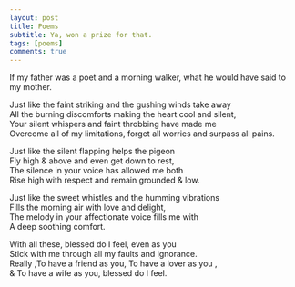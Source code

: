 ```yaml
---
layout: post
title: Poems
subtitle: Ya, won a prize for that.
tags: [poems]
comments: true
---
```

If my father was a poet and a morning walker, what he would have said to my mother.


Just like the faint striking and the gushing winds take away<br/>
All the burning discomforts making the heart cool and silent,<br/>
Your silent whispers and faint throbbing have made me<br/>
Overcome all of my limitations, forget all worries and surpass all pains.<br/>


Just like the silent flapping helps the pigeon<br/>
Fly high & above and even get down to rest,<br/>
The silence in your voice has allowed me both<br/>
Rise high with respect and remain grounded & low.


Just like the sweet whistles and the humming vibrations<br/>
Fills the morning air with love and delight,<br/>
The melody in your affectionate voice fills me with<br/>
A deep soothing comfort.


With all these, blessed do I feel, even as you <br/>
Stick with me through all my faults and ignorance.<br/>
Really ,To have a friend as you, To have a lover as you , <br/>
& To have a wife as you, blessed do I feel.
